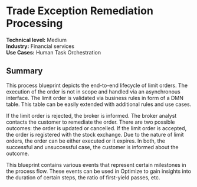 # Trade Exception Remediation Processing

**Technical level:** Medium
<br>
**Industry:** Financial services
<br>
**Use Cases:** Human Task Orchestration

## Summary

This process blueprint depicts the end-to-end lifecycle of limit orders. The execution of the order is not in scope and handled via an asynchronous interface. The limit order is validated via business rules in form of a DMN table. This table can be easily extended with additional rules and use cases.

If the limit order is rejected, the broker is informed. The broker analyst contacts the customer to remediate the order. There are two possible outcomes: the order is updated or cancelled. If the limit order is accepted, the order is registered with the stock exchange. Due to the nature of limit orders, the order can be either executed or it expires. In both, the successful and unsuccessful case, the customer is informed about the outcome.

This blueprint contains various events that represent certain milestones in the process flow. These events can be used in Optimize to gain insights into the duration of certain steps, the ratio of first-yield passes, etc.
